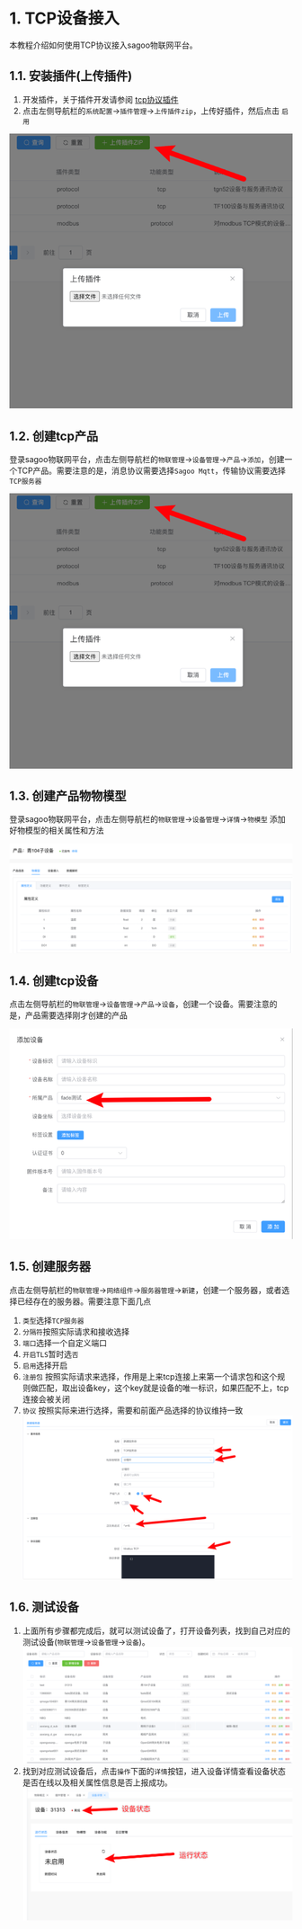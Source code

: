 
# 1. TCP设备接入

本教程介绍如何使用TCP协议接入sagoo物联网平台。

## 1.1. 安装插件(上传插件)

1. 开发插件，关于插件开发请参阅 [tcp协议插件](../../develop/plugin/tcp-protocol.md)
2. 点击左侧导航栏的`系统配置`->`插件管理`->`上传插件zip`，上传好插件，然后点击 `启用`

![plugin-add.png](../imgs/device_access/plugin-add.png)

## 1.2. 创建tcp产品

登录sagoo物联网平台，点击左侧导航栏的`物联管理`->`设备管理`->`产品`->`添加`，创建一个TCP产品。需要注意的是，消息协议需要选择`Sagoo Mqtt`，传输协议需要选择`TCP服务器`

![plugin-add.png](../imgs/device_access/plugin-add.png)

## 1.3. 创建产品物物模型

登录sagoo物联网平台，点击左侧导航栏的`物联管理`->`设备管理`->`详情`->`物模型` 添加好物模型的相关属性和方法

![product-tsl.png](../imgs/device_access/product-tsl.png)

## 1.4. 创建tcp设备

点击左侧导航栏的`物联管理`->`设备管理`->`产品`->`设备`，创建一个设备。需要注意的是，产品需要选择刚才创建的产品

![tcp-add-device.png](../imgs/device_access/tcp-add-device.png)

## 1.5. 创建服务器

点击左侧导航栏的`物联管理`->`网络组件`->`服务器管理`->`新建`，创建一个服务器，或者选择已经存在的服务器。需要注意下面几点

1. `类型`选择`TCP服务器`
2. `分隔符`按照实际请求和接收选择
3. `端口`选择一个自定义端口
4. `开启TLS`暂时选`否`
5. `启用`选择开启
6. `注册包` 按照实际请求来选择，作用是上来tcp连接上来第一个请求包和这个规则做匹配，取出设备key，这个key就是设备的唯一标识，如果匹配不上，tcp连接会被关闭
7. `协议` 按照实际来进行选择，需要和前面产品选择的协议维持一致
![tcp-add-server.png](../imgs/device_access/tcp-add-server.png)

## 1.6. 测试设备

1. 上面所有步骤都完成后，就可以测试设备了，打开设备列表，找到自己对应的测试设备(`物联管理`->`设备管理`->`设备`)。
![device-list.png](../imgs/device_access/device-list.png)
2. 找到对应测试设备后，点击`操作`下面的`详情`按钮，进入设备详情查看设备状态是否在线以及相关属性信息是否上报成功。
![device-info.png](../imgs/device_access/device-info.png)
